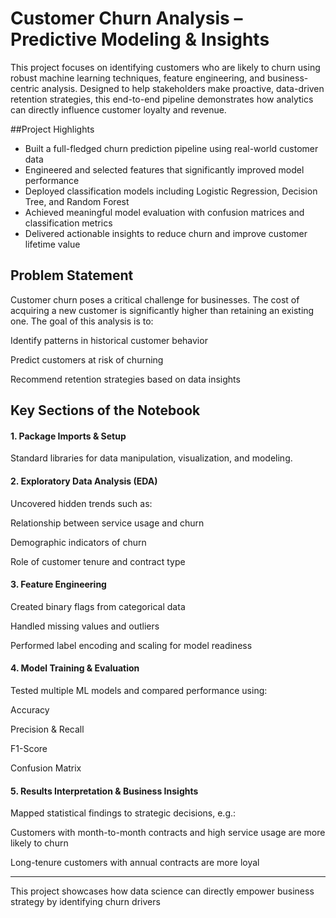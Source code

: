 # Customer Churn Analysis – Predictive Modeling & Insights
This project focuses on identifying customers who are likely to churn using robust machine learning techniques, feature engineering, and business-centric analysis. Designed to help stakeholders make proactive, data-driven retention strategies, this end-to-end pipeline demonstrates how analytics can directly influence customer loyalty and revenue.

##Project Highlights
- Built a full-fledged churn prediction pipeline using real-world customer data
- Engineered and selected features that significantly improved model performance
- Deployed classification models including Logistic Regression, Decision Tree, and Random Forest
- Achieved meaningful model evaluation with confusion matrices and classification metrics
- Delivered actionable insights to reduce churn and improve customer lifetime value

## Problem Statement
Customer churn poses a critical challenge for businesses. The cost of acquiring a new customer is significantly higher than retaining an existing one. The goal of this analysis is to:

Identify patterns in historical customer behavior

Predict customers at risk of churning

Recommend retention strategies based on data insights

## Key Sections of the Notebook
#### 1. Package Imports & Setup
Standard libraries for data manipulation, visualization, and modeling.

#### 2. Exploratory Data Analysis (EDA)
Uncovered hidden trends such as:

Relationship between service usage and churn

Demographic indicators of churn

Role of customer tenure and contract type

#### 3. Feature Engineering
Created binary flags from categorical data

Handled missing values and outliers

Performed label encoding and scaling for model readiness

#### 4. Model Training & Evaluation
Tested multiple ML models and compared performance using:

Accuracy

Precision & Recall

F1-Score

Confusion Matrix

#### 5. Results Interpretation & Business Insights
Mapped statistical findings to strategic decisions, e.g.:

Customers with month-to-month contracts and high service usage are more likely to churn

Long-tenure customers with annual contracts are more loyal

----------------------------------------------------------------------------------------------------------
This project showcases how data science can directly empower business strategy by identifying churn drivers
